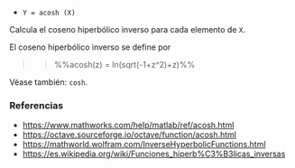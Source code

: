 - `Y = acosh (X)`

Calcula el coseno hiperbólico inverso para cada elemento de `X`.

El coseno hiperbólico inverso se define por

> > %%acosh(z) = ln(sqrt(-1+z^2)+z)%%

Véase también: `cosh`.

### Referencias

- https://www.mathworks.com/help/matlab/ref/acosh.html
- https://octave.sourceforge.io/octave/function/acosh.html
- https://mathworld.wolfram.com/InverseHyperbolicFunctions.html
- https://es.wikipedia.org/wiki/Funciones_hiperb%C3%B3licas_inversas
